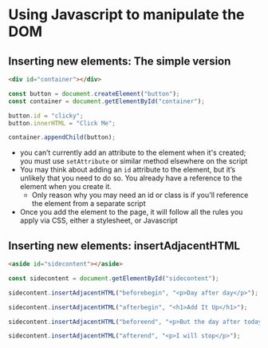 # Using Javascript to manipulate the DOM



## Inserting new elements: The simple version

```html
<div id="container"></div>
```

```js
const button = document.createElement("button");
const container = document.getElementById("container");

button.id = "clicky";
button.innerHTML = "Click Me";

container.appendChild(button);
```

* you can’t currently add an attribute to the element when it's created; you must use `setAttribute` or similar method elsewhere on the script
* You may think about adding an `id` attribute to the element, but it’s unlikely that you need to do so. You already have a reference to the element when you create it.
  * Only reason why you may need an id or class is if you'll reference the element from a separate script
* Once you add the element to the page, it will follow all the rules you apply via CSS, either a stylesheet, or Javascript

## Inserting new elements: insertAdjacentHTML

```html
<aside id="sidecontent"></aside>
```

```js
const sidecontent = document.getElementById("sidecontent");

sidecontent.insertAdjacentHTML("beforebegin", "<p>Day after day</p>");

sidecontent.insertAdjacentHTML("afterbegin", "<h1>Add It Up</h1>");

sidecontent.insertAdjacentHTML("beforeend", "<p>But the day after today</p>");

sidecontent.insertAdjacentHTML("afterend", "<p>I will stop</p>");
```
